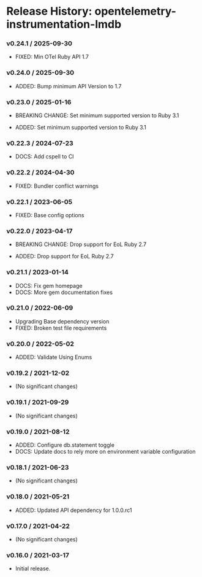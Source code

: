 # Release History: opentelemetry-instrumentation-lmdb

### v0.24.1 / 2025-09-30

* FIXED: Min OTel Ruby API 1.7

### v0.24.0 / 2025-09-30

* ADDED: Bump minimum API Version to 1.7

### v0.23.0 / 2025-01-16

* BREAKING CHANGE: Set minimum supported version to Ruby 3.1

* ADDED: Set minimum supported version to Ruby 3.1

### v0.22.3 / 2024-07-23

* DOCS: Add cspell to CI

### v0.22.2 / 2024-04-30

* FIXED: Bundler conflict warnings

### v0.22.1 / 2023-06-05

* FIXED: Base config options 

### v0.22.0 / 2023-04-17

* BREAKING CHANGE: Drop support for EoL Ruby 2.7 

* ADDED: Drop support for EoL Ruby 2.7 

### v0.21.1 / 2023-01-14

* DOCS: Fix gem homepage 
* DOCS: More gem documentation fixes 

### v0.21.0 / 2022-06-09

* Upgrading Base dependency version
* FIXED: Broken test file requirements 

### v0.20.0 / 2022-05-02

* ADDED: Validate Using Enums 

### v0.19.2 / 2021-12-02

* (No significant changes)

### v0.19.1 / 2021-09-29

* (No significant changes)

### v0.19.0 / 2021-08-12

* ADDED: Configure db.statement toggle 
* DOCS: Update docs to rely more on environment variable configuration 

### v0.18.1 / 2021-06-23

* (No significant changes)

### v0.18.0 / 2021-05-21

* ADDED: Updated API dependency for 1.0.0.rc1

### v0.17.0 / 2021-04-22

* (No significant changes)

### v0.16.0 / 2021-03-17

* Initial release.
